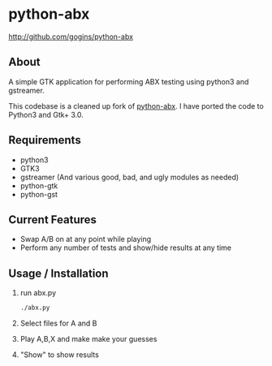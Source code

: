 # python-abx #

<http://github.com/gogins/python-abx>

## About ##

A simple GTK application for performing ABX testing using python3 and gstreamer.

This codebase is a cleaned up fork of [python-abx](https://code.google.com/archive/p/python-abx/). I have ported the code to Python3 and Gtk+ 3.0.

## Requirements ##

  * python3
  * GTK3
  * gstreamer (And various good, bad, and ugly modules as needed)
  * python-gtk
  * python-gst

## Current Features ##

  * Swap A/B on at any point while playing
  * Perform any number of tests and show/hide results at any time

## Usage / Installation ##

1. run abx.py

    ```bash
    ./abx.py
    ```
2. Select files for A and B

3. Play A,B,X and make make your guesses

4. "Show" to show results

